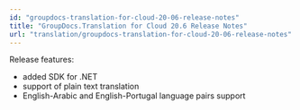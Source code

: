```yaml
---
id: "groupdocs-translation-for-cloud-20-06-release-notes"
title: "GroupDocs.Translation for Cloud 20.6 Release Notes"
url: "translation/groupdocs-translation-for-cloud-20-06-release-notes"
---
```


Release features:

* added SDK for .NET
* support of plain text translation
* English-Arabic and English-Portugal language pairs support